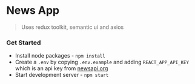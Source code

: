# News App

> Uses redux toolkit, semantic ui and axios

### Get Started

-   Install node packages - `npm install`
-   Create a `.env` by copying `.env.example` and adding `REACT_APP_API_KEY` which is an api key from [newsapi.org](https://newsapi.org/docs/get-started)
-   Start development server - `npm start`
